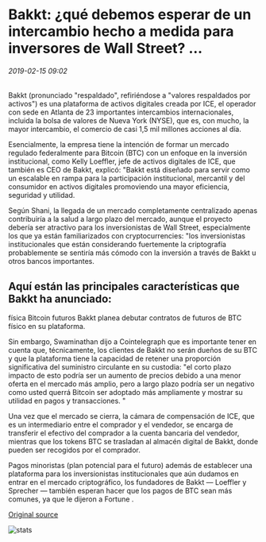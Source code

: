 # Bakkt: ¿qué debemos esperar de un intercambio hecho a medida para inversores de Wall Street? ...

###### 2019-02-15 09:02

Bakkt (pronunciado "respaldado", refiriéndose a "valores respaldados por activos") es una plataforma de activos digitales creada por ICE, el operador con sede en Atlanta de 23 importantes intercambios internacionales, incluida la bolsa de valores de Nueva York (NYSE), que es, con mucho, la mayor intercambio, el comercio de casi 1,5 mil millones acciones al día.

Esencialmente, la empresa tiene la intención de formar un mercado regulado federalmente para Bitcoin (BTC) con un enfoque en la inversión institucional, como Kelly Loeffler, jefe de activos digitales de ICE, que también es CEO de Bakkt, explicó: "Bakkt está diseñado para servir como un escalable en rampa para la participación institucional, mercantil y del consumidor en activos digitales promoviendo una mayor eficiencia, seguridad y utilidad.

Según Shani, la llegada de un mercado completamente centralizado apenas contribuiría a la salud a largo plazo del mercado, aunque el proyecto debería ser atractivo para los inversionistas de Wall Street, especialmente los que ya están familiarizados con cryptocurrencies: "los inversionistas institucionales que están considerando fuertemente la criptografía probablemente se sentiría más cómodo con la inversión a través de Bakkt u otros bancos importantes.

## Aquí están las principales características que Bakkt ha anunciado:

física Bitcoin futuros Bakkt planea debutar contratos de futuros de BTC físico en su plataforma.

Sin embargo, Swaminathan dijo a Cointelegraph que es importante tener en cuenta que, técnicamente, los clientes de Bakkt no serán dueños de su BTC y que la plataforma tiene la capacidad de retener una proporción significativa del suministro circulante en su custodia: "el corto plazo impacto de esto podría ser un aumento de precios debido a una menor oferta en el mercado más amplio, pero a largo plazo podría ser un negativo como usted querrá Bitcoin ser adoptado más ampliamente y mostrar su utilidad en pagos y transacciones. "

Una vez que el mercado se cierra, la cámara de compensación de ICE, que es un intermediario entre el comprador y el vendedor, se encarga de transferir el efectivo del comprador a la cuenta bancaria del vendedor, mientras que los tokens BTC se trasladan al almacén digital de Bakkt, donde pueden ser recogidos por el comprador.

Pagos minoristas (plan potencial para el futuro) además de establecer una plataforma para los inversionistas institucionales que aún dudamos en entrar en el mercado criptográfico, los fundadores de Bakkt — Loeffler y Sprecher — también esperan hacer que los pagos de BTC sean más comunes, ya que le dijeron a Fortune .

[Original source](https://cointelegraph.com/news/bakkt-what-should-we-expect-from-an-exchange-tailor-made-for-wall-street-investors)

![stats](https://c.statcounter.com/11760860/0/a89fa40b/1/ "stats")